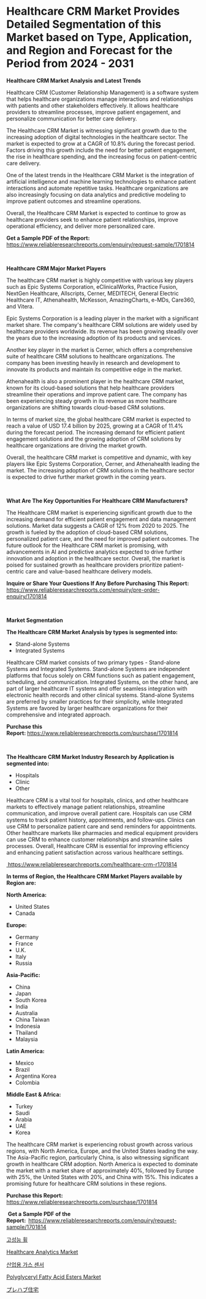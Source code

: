 <p><h1>Healthcare CRM Market Provides Detailed Segmentation of this Market based on Type, Application, and Region and Forecast for the Period from 2024 - 2031</h1></p><p><strong>Healthcare CRM Market Analysis and Latest Trends</strong></p>
<p><p>Healthcare CRM (Customer Relationship Management) is a software system that helps healthcare organizations manage interactions and relationships with patients and other stakeholders effectively. It allows healthcare providers to streamline processes, improve patient engagement, and personalize communication for better care delivery.</p><p>The Healthcare CRM Market is witnessing significant growth due to the increasing adoption of digital technologies in the healthcare sector. The market is expected to grow at a CAGR of 10.8% during the forecast period. Factors driving this growth include the need for better patient engagement, the rise in healthcare spending, and the increasing focus on patient-centric care delivery.</p><p>One of the latest trends in the Healthcare CRM Market is the integration of artificial intelligence and machine learning technologies to enhance patient interactions and automate repetitive tasks. Healthcare organizations are also increasingly focusing on data analytics and predictive modeling to improve patient outcomes and streamline operations.</p><p>Overall, the Healthcare CRM Market is expected to continue to grow as healthcare providers seek to enhance patient relationships, improve operational efficiency, and deliver more personalized care.</p></p>
<p><strong>Get a Sample PDF of the Report:&nbsp;</strong> <a href="https://www.reliableresearchreports.com/enquiry/request-sample/1701814">https://www.reliableresearchreports.com/enquiry/request-sample/1701814</a></p>
<p>&nbsp;</p>
<p><strong>Healthcare CRM Major Market Players</strong></p>
<p><p>The healthcare CRM market is highly competitive with various key players such as Epic Systems Corporation, eClinicalWorks, Practice Fusion, NextGen Healthcare, Allscripts, Cerner, MEDITECH, General Electric Healthcare IT, Athenahealth, McKesson, AmazingCharts, e-MDs, Care360, and Vitera.</p><p>Epic Systems Corporation is a leading player in the market with a significant market share. The company's healthcare CRM solutions are widely used by healthcare providers worldwide. Its revenue has been growing steadily over the years due to the increasing adoption of its products and services.</p><p>Another key player in the market is Cerner, which offers a comprehensive suite of healthcare CRM solutions to healthcare organizations. The company has been investing heavily in research and development to innovate its products and maintain its competitive edge in the market.</p><p>Athenahealth is also a prominent player in the healthcare CRM market, known for its cloud-based solutions that help healthcare providers streamline their operations and improve patient care. The company has been experiencing steady growth in its revenue as more healthcare organizations are shifting towards cloud-based CRM solutions.</p><p>In terms of market size, the global healthcare CRM market is expected to reach a value of USD 17.4 billion by 2025, growing at a CAGR of 11.4% during the forecast period. The increasing demand for efficient patient engagement solutions and the growing adoption of CRM solutions by healthcare organizations are driving the market growth.</p><p>Overall, the healthcare CRM market is competitive and dynamic, with key players like Epic Systems Corporation, Cerner, and Athenahealth leading the market. The increasing adoption of CRM solutions in the healthcare sector is expected to drive further market growth in the coming years.</p></p>
<p>&nbsp;</p>
<p><strong>What Are The Key Opportunities For Healthcare CRM Manufacturers?</strong></p>
<p><p>The Healthcare CRM market is experiencing significant growth due to the increasing demand for efficient patient engagement and data management solutions. Market data suggests a CAGR of 12% from 2020 to 2025. The growth is fueled by the adoption of cloud-based CRM solutions, personalized patient care, and the need for improved patient outcomes. The future outlook for the Healthcare CRM market is promising, with advancements in AI and predictive analytics expected to drive further innovation and adoption in the healthcare sector. Overall, the market is poised for sustained growth as healthcare providers prioritize patient-centric care and value-based healthcare delivery models.</p></p>
<p><strong>Inquire or Share Your Questions If Any Before Purchasing This Report:</strong> <a href="https://www.reliableresearchreports.com/enquiry/pre-order-enquiry/1701814">https://www.reliableresearchreports.com/enquiry/pre-order-enquiry/1701814</a></p>
<p>&nbsp;</p>
<p><strong>Market Segmentation</strong></p>
<p><strong>The Healthcare CRM Market Analysis by types is segmented into:</strong></p>
<p><ul><li>Stand-alone Systems</li><li>Integrated Systems</li></ul></p>
<p><p>Healthcare CRM market consists of two primary types - Stand-alone Systems and Integrated Systems. Stand-alone Systems are independent platforms that focus solely on CRM functions such as patient engagement, scheduling, and communication. Integrated Systems, on the other hand, are part of larger healthcare IT systems and offer seamless integration with electronic health records and other clinical systems. Stand-alone Systems are preferred by smaller practices for their simplicity, while Integrated Systems are favored by larger healthcare organizations for their comprehensive and integrated approach.</p></p>
<p><strong>Purchase this Report:&nbsp;</strong><a href="https://www.reliableresearchreports.com/purchase/1701814">https://www.reliableresearchreports.com/purchase/1701814</a></p>
<p>&nbsp;</p>
<p><strong>The Healthcare CRM Market Industry Research by Application is segmented into:</strong></p>
<p><ul><li>Hospitals</li><li>Clinic</li><li>Other</li></ul></p>
<p><p>Healthcare CRM is a vital tool for hospitals, clinics, and other healthcare markets to effectively manage patient relationships, streamline communication, and improve overall patient care. Hospitals can use CRM systems to track patient history, appointments, and follow-ups. Clinics can use CRM to personalize patient care and send reminders for appointments. Other healthcare markets like pharmacies and medical equipment providers can use CRM to enhance customer relationships and streamline sales processes. Overall, Healthcare CRM is essential for improving efficiency and enhancing patient satisfaction across various healthcare settings.</p></p>
<p><a href="https://www.reliableresearchreports.com/healthcare-crm-r1701814">&nbsp;https://www.reliableresearchreports.com/healthcare-crm-r1701814</a></p>
<p><strong>In terms of Region, the Healthcare CRM Market Players available by Region are:</strong></p>
<p>
    <p> <strong> North America: </strong>
        <ul>
            <li>United States</li>
            <li>Canada</li>
        </ul>
        </p> 
    <p> <strong> Europe: </strong>
        <ul>
            <li>Germany</li>
            <li>France</li>
            <li>U.K.</li>
            <li>Italy</li>
            <li>Russia</li>
        </ul>
        </p> 
    <p> <strong> Asia-Pacific: </strong>
        <ul>
            <li>China</li>
            <li>Japan</li>
            <li>South Korea</li>
            <li>India</li>
            <li>Australia</li>
            <li>China Taiwan</li>
            <li>Indonesia</li>
            <li>Thailand</li>
            <li>Malaysia</li>
        </ul>
        </p> 
    <p> <strong> Latin America: </strong>
        <ul>
            <li>Mexico</li>
            <li>Brazil</li>
            <li>Argentina Korea</li>
            <li>Colombia</li>
        </ul>
        </p> 
    <p> <strong> Middle East & Africa: </strong>
        <ul>
            <li>Turkey</li>
            <li>Saudi</li>
            <li>Arabia</li>
            <li>UAE</li>
            <li>Korea</li>
        </ul>
    </p>
    </p>
<p><p>The healthcare CRM market is experiencing robust growth across various regions, with North America, Europe, and the United States leading the way. The Asia-Pacific region, particularly China, is also witnessing significant growth in healthcare CRM adoption. North America is expected to dominate the market with a market share of approximately 40%, followed by Europe with 25%, the United States with 20%, and China with 15%. This indicates a promising future for healthcare CRM solutions in these regions.</p></p>
<p><strong>Purchase this Report: </strong><a href="https://www.reliableresearchreports.com/purchase/1701814">https://www.reliableresearchreports.com/purchase/1701814</a></p>
<p>&nbsp;<strong>Get a Sample PDF of the Report:&nbsp;&nbsp;</strong><a href="https://www.reliableresearchreports.com/enquiry/request-sample/1701814">https://www.reliableresearchreports.com/enquiry/request-sample/1701814</a></p>
<p><strong></strong></p>
<p><p><a href="https://github.com/Elenrrera7685/Market-Research-Report-List-1/blob/main/770939742339.md">고성능 휠</a></p><p><a href="https://github.com/Whitneyboyettebo9kiw7yr13/Market-Research-Report-List-2/blob/main/healthcare-analytics-market.md">Healthcare Analytics Market</a></p><p><a href="https://github.com/vsn7qpua81q/Market-Research-Report-List-2/blob/main/698462842338.md">산업용 가스 센서</a></p><p><a href="https://issuu.com/reportprime-2/docs/polyglyceryl-fatty-acid-esters-market-size-2030.pp">Polyglyceryl Fatty Acid Esters Market</a></p><p><a href="https://github.com/ReyesKohler20231/Market-Research-Report-List-1/blob/main/933654146416.md">プレハブ住宅</a></p></p>